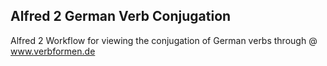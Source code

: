 ## Alfred 2 German Verb Conjugation

Alfred 2 Workflow for viewing the conjugation of German verbs through @ www.verbformen.de

